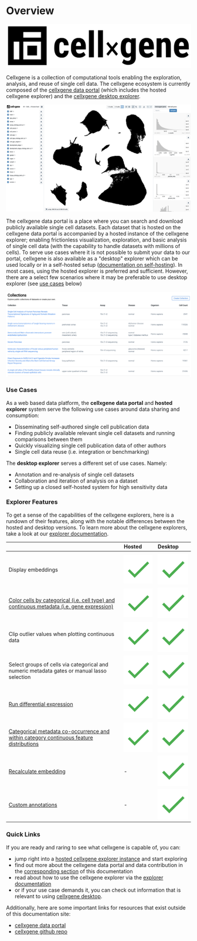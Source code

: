 # Overview

![](.gitbook/assets/cellxgene_logo.svg)

Cellxgene is a collection of computational tools enabling the exploration, analysis, and reuse of single cell data. The cellxgene ecosystem is currently composed of the [cellxgene data portal](https://cellxgene.cziscience.com/) \(which includes the hosted cellxgene explorer\) and the [cellxgene desktop explorer](https://github.com/chanzuckerberg/cellxgene). 

![cellxgene explorer](.gitbook/assets/image%20%281%29.png)

The cellxgene data portal is a place where you can search and download publicly available single cell datasets. Each dataset that is hosted on the cellxgene data portal is accompanied by a hosted instance of the cellxgene explorer; enabling frictionless visualization, exploration, and basic analysis of single cell data \(with the capability to handle datasets with millions of cells\). To serve use cases where it is not possible to submit your data to our portal, cellxgene is also available as a "desktop" explorer which can be used locally or in a self-hosted setup \([documentation on self-hosting](desktop/self-hosting/)\). In most cases, using the hosted explorer is preferred and sufficient. However, there are a select few scenarios where it may be preferable to use desktop explorer \(see [use cases](./#use-cases) below\) 

![cellxgene data portal](.gitbook/assets/image%20%288%29.png)

### Use Cases

As a web based data platform, the **cellxgene data portal** and **hosted explorer** system serve the following use cases around data sharing and consumption:

* Disseminating self-authored single cell publication data
* Finding publicly available relevant single cell datasets and running comparisons between them
* Quickly visualizing single cell publication data of other authors
* Single cell data reuse \(i.e. integration or benchmarking\)

The **desktop explorer** serves a different set of use cases. Namely:

*  Annotation and re-analysis of single cell datasets
* Collaboration and iteration of analysis on a dataset
* Setting up a closed self-hosted system for high sensitivity data

### **Explorer Features**

To get a sense of the capabilities of the cellxgene explorers, here is a rundown of their features, along with the notable differences between the hosted and desktop versions. To learn more about the cellxgene explorers, take a look at our [explorer documentation](explorer/feature-overview/).

|  |                  Hosted |                  Desktop |
| :--- | :--- | :--- |
|  |                                                              |                                                              |
| Display embeddings |                     ![](.gitbook/assets/google_material_design_check.svg.png)  |                       ![](.gitbook/assets/google_material_design_check.svg.png)  |
| [Color cells by categorical \(i.e. cell type\) and continuous metadata \(i.e. gene expression\)](explorer/feature-overview/universal-features.md#find-cells-where-a-gene-is-expressed) |                     ![](.gitbook/assets/google_material_design_check.svg.png)  |                       ![](.gitbook/assets/google_material_design_check.svg.png)  |
| Clip outlier values when plotting  continuous data |                     ![](.gitbook/assets/google_material_design_check.svg.png)  |                       ![](.gitbook/assets/google_material_design_check.svg.png)  |
| Select groups of cells via categorical and numeric metadata gates or manual lasso selection |                     ![](.gitbook/assets/google_material_design_check.svg.png)  |                       ![](.gitbook/assets/google_material_design_check.svg.png)  |
| [Run differential expression](explorer/feature-overview/universal-features.md#compare-groups-of-cells-with-differential-expression) |                     ![](.gitbook/assets/google_material_design_check.svg.png)  |                       ![](.gitbook/assets/google_material_design_check.svg.png)  |
| [Categorical metadata co-occurrence and within category continuous feature distributions](explorer/feature-overview/universal-features.md#see-how-metadata-and-gene-expression-break-down-across-different-categories) |                     ![](.gitbook/assets/google_material_design_check.svg.png)  |                       ![](.gitbook/assets/google_material_design_check.svg.png)  |
| [Recalculate embedding](explorer/feature-overview/desktop-features/#recompute-embedding) |                        - |                       ![](.gitbook/assets/google_material_design_check.svg.png)  |
| [Custom annotations](explorer/feature-overview/desktop-features/annotations.md) |                        - |                       ![](.gitbook/assets/google_material_design_check.svg.png)  |

### Quick Links

If you are ready and raring to see what cellxgene is capable of, you can:

* jump right into a [hosted cellxgene explorer instance](https://cellxgene.cziscience.com/e/human_cell_landscape.cxg/) and start exploring
* find out more about the cellxgene data portal and data contribution in the [corresponding section](portal/hosted-intro.md) of this documentation
* read about how to use the cellxgene explorer via the [explorer documentation](explorer/feature-overview/)
* or if your use case demands it, you can check out information that is relevant to using [cellxgene desktop](desktop/desktop-intro.md).

Additionally, here are some important links for resources that exist outside of this documentation site:

* [cellxgene data portal](https://cellxgene.cziscience.com/)
* [cellxgene github repo](https://github.com/chanzuckerberg/cellxgene)


